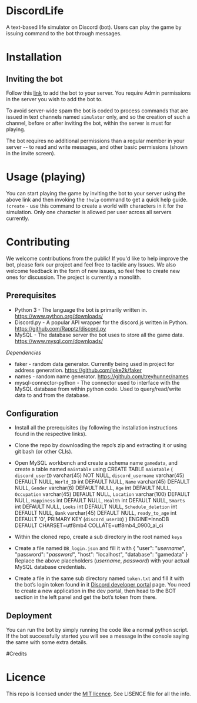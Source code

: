 # DiscordLife
A text-based life simulator on Discord (bot). Users can play the game by issuing command to the bot through messages. 

# Installation
## Inviting the bot
Follow this [link]( https://discordapp.com/api/oauth2/authorize?client_id=686197936538779648&permissions=207872&scope=bot) to add the bot to your server.
You require Admin permissions in the server you wish to add the bot to.

To avoid server-wide spam the bot is coded to process commands that are issued in text channels named `simulator` only, and so the creation of such a channel, before or after inviting the bot, within the server is must for playing. 

The bot requires no additional permissions than a regular member in your server -- to read and write messages, and other basic permissions (shown in the invite screen).

# Usage (playing)
You can start playing the game by inviting the bot to your server using the above link and then invoking the `!help` command to get a quick help guide.
`!create` - use this command to create a world with characters in it for the simulation. Only one character is allowed per user across all servers currently.

# Contributing
We welcome contributions from the public! If you'd like to help improve the bot, please fork our project and feel free to tackle any Issues. We also welcome feedback in the form of new issues, so feel free to create new ones for discussion.
The project is currently a monolith.

## Prerequisites
* Python 3 - The language the bot is primarily written in. https://www.python.org/downloads/
* Discord.py - A popular API wrapper for the discord.js written in Python. https://github.com/Rapptz/discord.py
* MySQL - The database server the bot uses to store all the game data. https://www.mysql.com/downloads/

*Dependencies*
* faker - random data generator. Currently being used in project for address generation. https://github.com/joke2k/faker
* names - random name generator. https://github.com/treyhunner/names
* mysql-connector-python - The connector used to interface with the MySQL database from within python code. Used to query/read/write data to and from the database.

## Configuration

* Install all the prerequisites (by following the installation instructions found in the respective links).

* Clone the repo by downloading the repo’s zip and extracting it or using git bash (or other CLIs).

* Open MySQL workbench and create a schema name `gamedata`, and create a table named `maintable` using
	CREATE TABLE `maintable` (
        `discord_userID` varchar(45) NOT NULL,
        `discord_username` varchar(45) DEFAULT NULL,
        `World_ID` int DEFAULT NULL,
        `Name` varchar(45) DEFAULT NULL,
        `Gender` varchar(6) DEFAULT NULL,
        `Age` int DEFAULT NULL,
        `Occupation` varchar(45) DEFAULT NULL,
        `Location` varchar(100) DEFAULT NULL,
        `Happiness` int DEFAULT NULL,
        `Health` int DEFAULT NULL,
        `Smarts` int DEFAULT NULL,
        `Looks` int DEFAULT NULL,
        `Schedule_deletion` int DEFAULT NULL,
        `Bank` varchar(45) DEFAULT NULL,
        `ready_to_age` int DEFAULT '0',
        PRIMARY KEY (`discord_userID`)
    ) ENGINE=InnoDB DEFAULT CHARSET=utf8mb4 COLLATE=utf8mb4_0900_ai_ci

* Within the cloned repo, create a sub directory in the root named `keys`

* Create a file named `DB_login.json` and fill it with
    {
        "user": "*username*",
        "password": "*password*",
        "host": "localhost",
        "database": "gamedata"
    }
Replace the above placeholders (*username*, *password*) with your actual MySQL database credentials.

* Create a file in the same sub directory named `token.txt` and fill it with the bot’s login token found in it [Discord developer portal](https://discordapp.com/developers/applications) page. You need to create a new application in the dev portal, then head to the BOT section in the left panel and get the bot’s token from there.

## Deployment
You can run the bot by simply running the code like a normal python script. If the bot successfully started you will see a message in the console saying the same with some extra details.

#Credits

# Licence 
 This repo is licensed under the [MIT licence](https://mit-license.org/). See LISENCE file for all the info.
